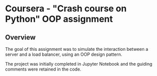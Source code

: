 # Coursera - "Crash course on Python" OOP assignment

## Overview

The goal of this assignment was to simulate the interaction between a server and a load balancer, using an OOP design pattern.

The project was initially completed in Jupyter Notebook and the guiding comments were retained in the code.
